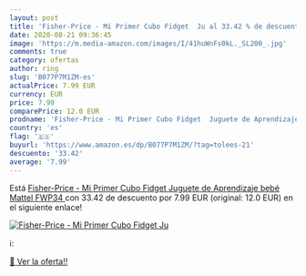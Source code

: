 ```yaml
---
layout: post
title: 'Fisher-Price - Mi Primer Cubo Fidget  Ju al 33.42 % de descuento'
date: 2020-08-21 09:36:45
image: 'https://m.media-amazon.com/images/I/41huWnFs0kL._SL200_.jpg'
comments: true
category: ofertas
author: ring
slug: 'B077P7M1ZM-es'
actualPrice: 7.99 EUR
currency: EUR
price: 7.99
comparePrice: 12.0 EUR
prodname: 'Fisher-Price - Mi Primer Cubo Fidget  Juguete de Aprendizaje bebé  Mattel FWP34 '
country: 'es'
flag: '🇪🇸'
buyurl: 'https://www.amazon.es/dp/B077P7M1ZM/?tag=tolees-21'
descuento: '33.42'
average: '7.99'
---
```


Está [Fisher-Price - Mi Primer Cubo Fidget  Juguete de Aprendizaje bebé  Mattel FWP34 ](https://www.amazon.es/dp/B077P7M1ZM/?tag=tolees-21) con 33.42 de descuento por 7.99 EUR (original: 12.0 EUR) en el siguiente enlace!

[![Fisher-Price - Mi Primer Cubo Fidget  Ju](https://m.media-amazon.com/images/I/41huWnFs0kL._SL200_.jpg)](https://www.amazon.es/dp/B077P7M1ZM/?tag=tolees-21)

ℹ️:


[🛒 Ver la oferta!!](https://www.amazon.es/dp/B077P7M1ZM/?tag=tolees-21)
